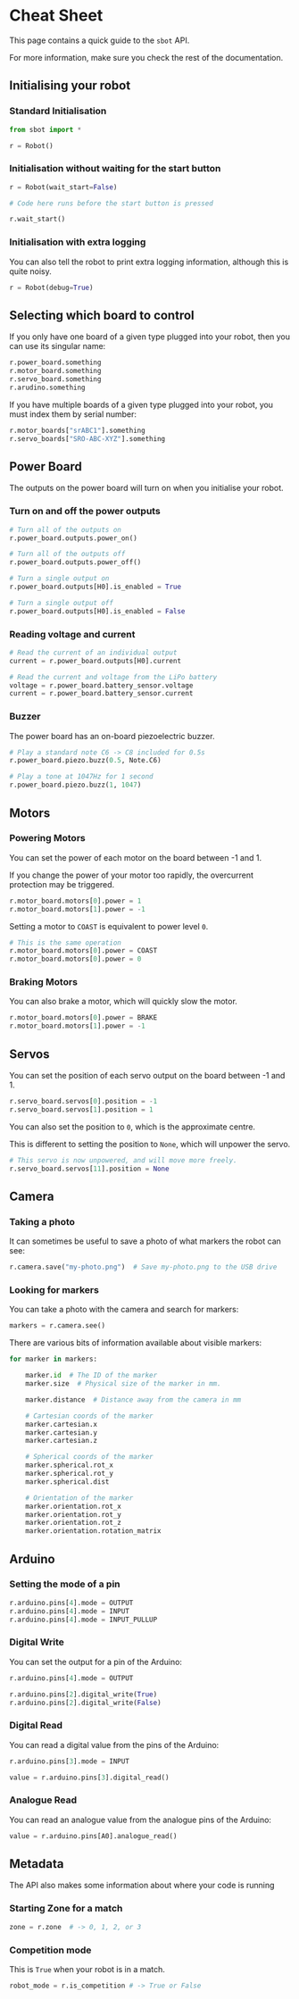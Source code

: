 # Cheat Sheet

This page contains a quick guide to the `sbot` API.

For more information, make sure you check the rest of the documentation.

## Initialising your robot

### Standard Initialisation

~~~~~ python
from sbot import *

r = Robot()
~~~~~

### Initialisation without waiting for the start button

~~~~~ python
r = Robot(wait_start=False)

# Code here runs before the start button is pressed

r.wait_start()
~~~~~

### Initialisation with extra logging

You can also tell the robot to print extra logging information, although this is quite noisy.

~~~~~ python
r = Robot(debug=True)
~~~~~

## Selecting which board to control

If you only have one board of a given type plugged into your robot, then you can use its singular name:

~~~~~ python
r.power_board.something
r.motor_board.something
r.servo_board.something
r.arudino.something
~~~~~

If you have multiple boards of a given type plugged into your robot, you must index them by serial number:

~~~~~ python
r.motor_boards["srABC1"].something
r.servo_boards["SRO-ABC-XYZ"].something
~~~~~

## Power Board

The outputs on the power board will turn on when you initialise your robot.

### Turn on and off the power outputs

~~~~~ python
# Turn all of the outputs on
r.power_board.outputs.power_on()

# Turn all of the outputs off
r.power_board.outputs.power_off()

# Turn a single output on
r.power_board.outputs[H0].is_enabled = True

# Turn a single output off
r.power_board.outputs[H0].is_enabled = False
~~~~~

### Reading voltage and current

~~~~~ python
# Read the current of an individual output
current = r.power_board.outputs[H0].current

# Read the current and voltage from the LiPo battery
voltage = r.power_board.battery_sensor.voltage
current = r.power_board.battery_sensor.current
~~~~~

### Buzzer

The power board has an on-board piezoelectric buzzer.

~~~~~ python
# Play a standard note C6 -> C8 included for 0.5s
r.power_board.piezo.buzz(0.5, Note.C6)

# Play a tone at 1047Hz for 1 second
r.power_board.piezo.buzz(1, 1047)
~~~~~

## Motors

### Powering Motors

You can set the power of each motor on the board between -1 and 1.

If you change the power of your motor too rapidly, the overcurrent protection may be triggered.

~~~~~ python
r.motor_board.motors[0].power = 1
r.motor_board.motors[1].power = -1
~~~~~

Setting a motor to `COAST` is equivalent to power level `0`.

~~~~~ python
# This is the same operation
r.motor_board.motors[0].power = COAST
r.motor_board.motors[0].power = 0
~~~~~

### Braking Motors

You can also brake a motor, which will quickly slow the motor.

~~~~~ python
r.motor_board.motors[0].power = BRAKE
r.motor_board.motors[1].power = -1
~~~~~

## Servos

You can set the position of each servo output on the board between -1 and 1.

~~~~~ python
r.servo_board.servos[0].position = -1
r.servo_board.servos[1].position = 1
~~~~~

You can also set the position to `0`, which is the approximate centre.

This is different to setting the position to `None`, which will unpower the servo.

~~~~~ python
# This servo is now unpowered, and will move more freely.
r.servo_board.servos[11].position = None
~~~~~

## Camera

### Taking a photo

It can sometimes be useful to save a photo of what markers the robot can see:

~~~~~ python
r.camera.save("my-photo.png")  # Save my-photo.png to the USB drive
~~~~~

### Looking for markers

You can take a photo with the camera and search for markers:

~~~~~ python
markers = r.camera.see()
~~~~~

There are various bits of information available about visible markers:

~~~~~ python
for marker in markers:

    marker.id  # The ID of the marker
    marker.size  # Physical size of the marker in mm.

    marker.distance  # Distance away from the camera in mm

    # Cartesian coords of the marker
    marker.cartesian.x
    marker.cartesian.y
    marker.cartesian.z

    # Spherical coords of the marker
    marker.spherical.rot_x
    marker.spherical.rot_y
    marker.spherical.dist

    # Orientation of the marker
    marker.orientation.rot_x
    marker.orientation.rot_y
    marker.orientation.rot_z
    marker.orientation.rotation_matrix
~~~~~

## Arduino

### Setting the mode of a pin

~~~~~ python
r.arduino.pins[4].mode = OUTPUT
r.arduino.pins[4].mode = INPUT
r.arduino.pins[4].mode = INPUT_PULLUP
~~~~~

### Digital Write

You can set the output for a pin of the Arduino:

~~~~~ python
r.arduino.pins[4].mode = OUTPUT

r.arduino.pins[2].digital_write(True)
r.arduino.pins[2].digital_write(False)
~~~~~

### Digital Read

You can read a digital value from the pins of the Arduino:

~~~~~ python
r.arduino.pins[3].mode = INPUT

value = r.arduino.pins[3].digital_read()
~~~~~

### Analogue Read

You can read an analogue value from the analogue pins of the Arduino:

~~~~~ python
value = r.arduino.pins[A0].analogue_read()
~~~~~

## Metadata

The API also makes some information about where your code is running

### Starting Zone for a match

~~~~~ python
zone = r.zone  # -> 0, 1, 2, or 3
~~~~~

### Competition mode

This is `True` when your robot is in a match.

~~~~~ python
robot_mode = r.is_competition # -> True or False
~~~~~

